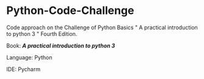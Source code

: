# Python-Code-Challenge
Code approach on the Challenge of Python Basics " A practical introduction to python 3 " Fourth Edition.

Book: _**A practical introduction to python 3**_


Language: Python

IDE: Pycharm

